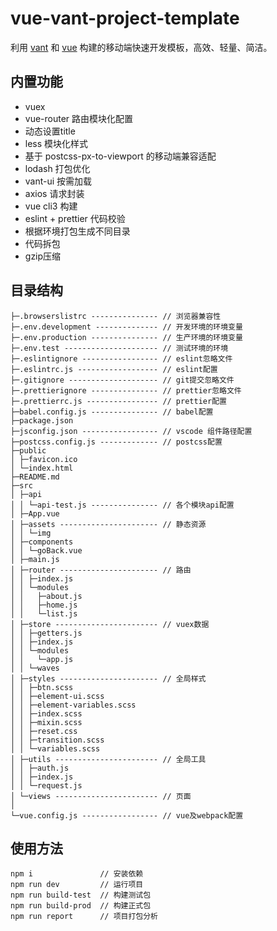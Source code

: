 # vue-vant-project-template

利用 [vant](https://github.com/youzan/vant) 和 [vue](https://github.com/vuejs/vue) 构建的移动端快速开发模板，高效、轻量、简洁。

## 内置功能
* vuex 
* vue-router 路由模块化配置
* 动态设置title
* less 模块化样式
* 基于 postcss-px-to-viewport 的移动端兼容适配
* lodash 打包优化
* vant-ui 按需加载
* axios 请求封装
* vue cli3 构建
* eslint + prettier 代码校验
* 根据环境打包生成不同目录
* 代码拆包
* gzip压缩

## 目录结构
```
├─.browserslistrc --------------- // 浏览器兼容性
├─.env.development -------------- // 开发环境的环境变量
├─.env.production --------------- // 生产环境的环境变量
├─.env.test --------------------- // 测试环境的环境
├─.eslintignore ----------------- // eslint忽略文件
├─.eslintrc.js ------------------ // eslint配置
├─.gitignore -------------------- // git提交忽略文件
├─.prettierignore --------------- // prettier忽略文件
├─.prettierrc.js ---------------- // prettier配置
├─babel.config.js --------------- // babel配置
├─package.json 
├─jsconfig.json ----------------- // vscode 组件路径配置 
├─postcss.config.js ------------- // postcss配置
├─public 
│ ├─favicon.ico 
│ └─index.html 
├─README.md 
├─src 
│ ├─api 
│ │ └─api-test.js --------------- // 各个模块api配置
│ ├─App.vue
│ ├─assets ---------------------- // 静态资源
│ │ └─img
│ ├─components 
│ │ └─goBack.vue 
│ ├─main.js 
│ ├─router ---------------------- // 路由
│ │ ├─index.js 
│ │ └─modules 
│ │   ├─about.js 
│ │   ├─home.js 
│ │   └─list.js 
│ ├─store ----------------------- // vuex数据
│ │ ├─getters.js 
│ │ ├─index.js 
│ │ └─modules 
│ │   └─app.js 
│ │ └─waves 
│ ├─styles ---------------------- // 全局样式
│ │ ├─btn.scss 
│ │ ├─element-ui.scss 
│ │ ├─element-variables.scss 
│ │ ├─index.scss 
│ │ ├─mixin.scss 
│ │ ├─reset.css 
│ │ ├─transition.scss 
│ │ └─variables.scss 
│ ├─utils ----------------------- // 全局工具
│ │ ├─auth.js 
│ │ ├─index.js 
│ │ └─request.js 
│ └─views ----------------------- // 页面
│   
└─vue.config.js ----------------- // vue及webpack配置
```

## 使用方法
```
npm i               // 安装依赖
npm run dev         // 运行项目
npm run build-test  // 构建测试包 
npm run build-prod  // 构建正式包 
npm run report      // 项目打包分析 
```
